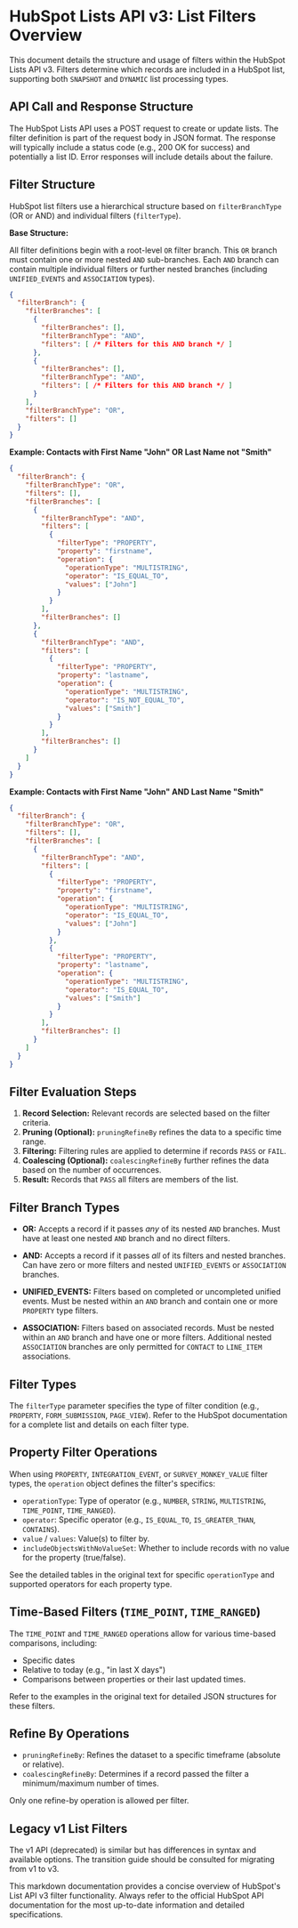 # HubSpot Lists API v3: List Filters Overview

This document details the structure and usage of filters within the HubSpot Lists API v3.  Filters determine which records are included in a HubSpot list, supporting both `SNAPSHOT` and `DYNAMIC` list processing types.

## API Call and Response Structure

The HubSpot Lists API uses a POST request to create or update lists. The filter definition is part of the request body in JSON format.  The response will typically include a status code (e.g., 200 OK for success) and potentially a list ID.  Error responses will include details about the failure.


## Filter Structure

HubSpot list filters use a hierarchical structure based on `filterBranchType` (OR or AND) and individual filters (`filterType`).

**Base Structure:**

All filter definitions begin with a root-level `OR` filter branch. This `OR` branch must contain one or more nested `AND` sub-branches.  Each `AND` branch can contain multiple individual filters or further nested branches (including `UNIFIED_EVENTS` and `ASSOCIATION` types).

```json
{
  "filterBranch": {
    "filterBranches": [
      {
        "filterBranches": [],
        "filterBranchType": "AND",
        "filters": [ /* Filters for this AND branch */ ]
      },
      {
        "filterBranches": [],
        "filterBranchType": "AND",
        "filters": [ /* Filters for this AND branch */ ]
      }
    ],
    "filterBranchType": "OR",
    "filters": []
  }
}
```

**Example: Contacts with First Name "John" OR Last Name not "Smith"**

```json
{
  "filterBranch": {
    "filterBranchType": "OR",
    "filters": [],
    "filterBranches": [
      {
        "filterBranchType": "AND",
        "filters": [
          {
            "filterType": "PROPERTY",
            "property": "firstname",
            "operation": {
              "operationType": "MULTISTRING",
              "operator": "IS_EQUAL_TO",
              "values": ["John"]
            }
          }
        ],
        "filterBranches": []
      },
      {
        "filterBranchType": "AND",
        "filters": [
          {
            "filterType": "PROPERTY",
            "property": "lastname",
            "operation": {
              "operationType": "MULTISTRING",
              "operator": "IS_NOT_EQUAL_TO",
              "values": ["Smith"]
            }
          }
        ],
        "filterBranches": []
      }
    ]
  }
}
```

**Example: Contacts with First Name "John" AND Last Name "Smith"**

```json
{
  "filterBranch": {
    "filterBranchType": "OR",
    "filters": [],
    "filterBranches": [
      {
        "filterBranchType": "AND",
        "filters": [
          {
            "filterType": "PROPERTY",
            "property": "firstname",
            "operation": {
              "operationType": "MULTISTRING",
              "operator": "IS_EQUAL_TO",
              "values": ["John"]
            }
          },
          {
            "filterType": "PROPERTY",
            "property": "lastname",
            "operation": {
              "operationType": "MULTISTRING",
              "operator": "IS_EQUAL_TO",
              "values": ["Smith"]
            }
          }
        ],
        "filterBranches": []
      }
    ]
  }
}
```

## Filter Evaluation Steps

1. **Record Selection:** Relevant records are selected based on the filter criteria.
2. **Pruning (Optional):** `pruningRefineBy` refines the data to a specific time range.
3. **Filtering:** Filtering rules are applied to determine if records `PASS` or `FAIL`.
4. **Coalescing (Optional):** `coalescingRefineBy` further refines the data based on the number of occurrences.
5. **Result:** Records that `PASS` all filters are members of the list.

## Filter Branch Types

* **OR:** Accepts a record if it passes *any* of its nested `AND` branches.  Must have at least one nested `AND` branch and no direct filters.

* **AND:** Accepts a record if it passes *all* of its filters and nested branches. Can have zero or more filters and nested `UNIFIED_EVENTS` or `ASSOCIATION` branches.

* **UNIFIED_EVENTS:** Filters based on completed or uncompleted unified events.  Must be nested within an `AND` branch and contain one or more `PROPERTY` type filters.

* **ASSOCIATION:** Filters based on associated records.  Must be nested within an `AND` branch and have one or more filters.  Additional nested `ASSOCIATION` branches are only permitted for `CONTACT` to `LINE_ITEM` associations.

## Filter Types

The `filterType` parameter specifies the type of filter condition (e.g., `PROPERTY`, `FORM_SUBMISSION`, `PAGE_VIEW`).  Refer to the HubSpot documentation for a complete list and details on each filter type.


## Property Filter Operations

When using `PROPERTY`, `INTEGRATION_EVENT`, or `SURVEY_MONKEY_VALUE` filter types, the `operation` object defines the filter's specifics:

* `operationType`: Type of operator (e.g., `NUMBER`, `STRING`, `MULTISTRING`, `TIME_POINT`, `TIME_RANGED`).
* `operator`: Specific operator (e.g., `IS_EQUAL_TO`, `IS_GREATER_THAN`, `CONTAINS`).
* `value` / `values`: Value(s) to filter by.
* `includeObjectsWithNoValueSet`: Whether to include records with no value for the property (true/false).

See the detailed tables in the original text for specific `operationType` and supported operators for each property type.

## Time-Based Filters (`TIME_POINT`, `TIME_RANGED`)

The `TIME_POINT` and `TIME_RANGED` operations allow for various time-based comparisons, including:

* Specific dates
* Relative to today (e.g., "in last X days")
* Comparisons between properties or their last updated times.

Refer to the examples in the original text for detailed JSON structures for these filters.

## Refine By Operations

* `pruningRefineBy`: Refines the dataset to a specific timeframe (absolute or relative).
* `coalescingRefineBy`: Determines if a record passed the filter a minimum/maximum number of times.

Only one refine-by operation is allowed per filter.


## Legacy v1 List Filters

The v1 API (deprecated) is similar but has differences in syntax and available options.  The transition guide should be consulted for migrating from v1 to v3.


This markdown documentation provides a concise overview of HubSpot's List API v3 filter functionality.  Always refer to the official HubSpot API documentation for the most up-to-date information and detailed specifications.
